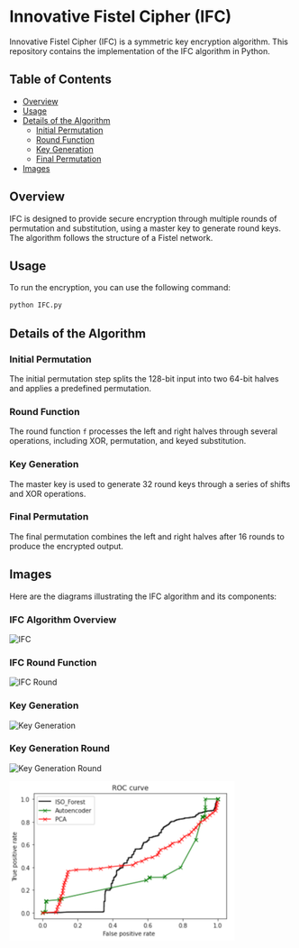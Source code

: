 # Innovative Fistel Cipher (IFC)

Innovative Fistel Cipher (IFC) is a symmetric key encryption algorithm. This repository contains the implementation of the IFC algorithm in Python.

## Table of Contents

- [Overview](#overview)
- [Usage](#usage)
- [Details of the Algorithm](#details-of-the-algorithm)
  - [Initial Permutation](#initial-permutation)
  - [Round Function](#round-function)
  - [Key Generation](#key-generation)
  - [Final Permutation](#final-permutation)
- [Images](#images)

## Overview

IFC is designed to provide secure encryption through multiple rounds of permutation and substitution, using a master key to generate round keys. The algorithm follows the structure of a Fistel network.



## Usage

To run the encryption, you can use the following command:

```bash
python IFC.py
```

## Details of the Algorithm

### Initial Permutation

The initial permutation step splits the 128-bit input into two 64-bit halves and applies a predefined permutation.

### Round Function

The round function `f` processes the left and right halves through several operations, including XOR, permutation, and keyed substitution.

### Key Generation

The master key is used to generate 32 round keys through a series of shifts and XOR operations.

### Final Permutation

The final permutation combines the left and right halves after 16 rounds to produce the encrypted output.

## Images
Here are the diagrams illustrating the IFC algorithm and its components:

### IFC Algorithm Overview

![IFC](https://github.com/amirhossein-izadi/Fistel-Cipher/tree/master/images/IFC.png)

### IFC Round Function

![IFC Round](https://github.com/amirhossein-izadi/Fistel-Cipher/tree/master/images/IFC-round.png)

### Key Generation

![Key Generation](https://github.com/amirhossein-izadi/Fistel-Cipher/tree/master/images/key-gen.png)

### Key Generation Round

![Key Generation Round](https://github.com/amirhossein-izadi/Fistel-Cipher/tree/master/images/key-gen-round.png)


![](https://github.com/zivdar001matin/web-crawler-detection/blob/main/icons/ROC.png)

